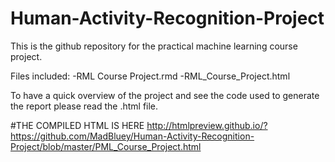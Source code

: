 # Human-Activity-Recognition-Project


This is the github repository for the practical machine learning course project.

Files included: 
-RML Course Project.rmd
-RML_Course_Project.html

To have a quick overview of the project and see the code used to generate the report please read the .html file.

#THE COMPILED HTML IS HERE
http://htmlpreview.github.io/?https://github.com/MadBluey/Human-Activity-Recognition-Project/blob/master/PML_Course_Project.html
